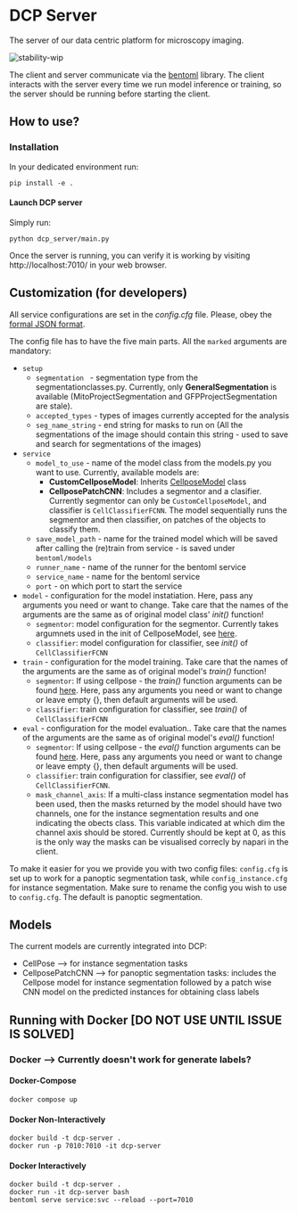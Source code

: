 # DCP Server

The server of our data centric platform for microscopy imaging.

![stability-wip](https://img.shields.io/badge/stability-work_in_progress-lightgrey.svg)

The client and server communicate via the [bentoml](https://www.bentoml.com/?gclid=Cj0KCQiApKagBhC1ARIsAFc7Mc6iqOLi2OcLtqMbGx1KrFjtLUEZ-bhnqlT2zWREE0x7JImhtNmKlFEaAvSSEALw_wcB) library. The client interacts with the server every time we run model inference or training, so the server should be running before starting the client.

## How to use?

### Installation
In your dedicated environment run:
```
pip install -e .
```

#### Launch DCP server
Simply run:
```
python dcp_server/main.py
```
Once the server is running, you can verify it is working by visiting http://localhost:7010/ in your web browser.

## Customization (for developers)

All service configurations are set in the _config.cfg_ file. Please, obey the [formal JSON format](https://www.json.org/json-en.html).

The config file has to have the five main parts. All the ```marked``` arguments are mandatory:

 - ``` setup ``` 
    - ```segmentation ``` - segmentation type from the segmentationclasses.py. Currently, only **GeneralSegmentation** is available (MitoProjectSegmentation and GFPProjectSegmentation are stale). 
    - ```accepted_types``` - types of images currently accepted for the analysis
    - ```seg_name_string``` - end string for masks to run on (All the segmentations of the image should contain this string - used to save and search for segmentations of the images)
- ```service```
    - ```model_to_use``` - name of the model class from the models.py you want to use. Currently, available models are:
      -  **CustomCellposeModel**: Inherits [CellposeModel](https://cellpose.readthedocs.io/en/latest/api.html#cellposemodel) class
      -  **CellposePatchCNN**: Includes a segmentor and a clasifier. Currently segmentor can only be ```CustomCellposeModel```, and classifier is ```CellClassifierFCNN```. The model sequentially runs the segmentor and then classifier, on patches of the objects to classify them.
    - ```save_model_path``` - name for the trained model which will be saved after calling the (re)train from service - is saved under ```bentoml/models```
    - ```runner_name``` -  name of the runner for the bentoml service 
    - ```service_name``` - name for the bentoml service
    - ```port``` - on which port to start the service
- ```model``` - configuration for the model instatiation. Here, pass any arguments you need or want to change. Take care that the names of the arguments are the same as of original model class' _init()_ function!
  - ```segmentor```: model configuration for the segmentor. Currently takes argumnets used in the init of CellposeModel, see [here](https://cellpose.readthedocs.io/en/latest/api.html#cellposemodel).
  - ```classifier```: model configuration for classifier, see _init()_ of ```CellClassifierFCNN``` 
- ```train``` - configuration for the model training. Take care that the names of the arguments are the same as of original model's _train()_ function!
  - ```segmentor```: If using cellpose - the _train()_ function arguments can be found [here](https://cellpose.readthedocs.io/en/latest/api.html#id7). Here, pass any arguments you need or want to change or leave empty {}, then default arguments will be used.
  - ```classifier```: train configuration for classifier, see _train()_ of ```CellClassifierFCNN``` 
- ```eval``` - configuration for the model evaluation.. Take care that the names of the arguments are the same as of original model's _eval()_ function! 
  - ```segmentor```: If using cellpose - the _eval()_ function arguments can be found [here](https://cellpose.readthedocs.io/en/latest/api.html#id3). Here, pass any arguments you need or want to change or leave empty {}, then default arguments will be used.
  - ```classifier```: train configuration for classifier, see _eval()_ of ```CellClassifierFCNN```.
  - ```mask_channel_axis```: If a multi-class instance segmentation model has been used, then the masks returned by the model should have two channels, one for the instance segmentation results and one indicating the obects class. This variable indicated at which dim the channel axis should be stored. Currently should be kept at 0, as this is the only way the masks can be visualised correcly by napari in the client.

To make it easier for you we provide you with two config files: ```config.cfg``` is set up to work for a panoptic segmentation task, while ```config_instance.cfg``` for instance segmentation. Make sure to rename the config you wish to use to ```config.cfg```. The default is panoptic segmentation. 

## Models
The current models are currently integrated into DCP:
* CellPose --> for instance segmentation tasks
* CellposePatchCNN --> for panoptic segmentation tasks: includes the Cellpose model for instance segmentation followed by a patch wise CNN model on the predicted instances for obtaining class labels

## Running with Docker [DO NOT USE UNTIL ISSUE IS SOLVED]

### Docker --> Currently doesn't work for generate labels? 

#### Docker-Compose
```
docker compose up
```
#### Docker Non-Interactively
```
docker build -t dcp-server .
docker run -p 7010:7010 -it dcp-server
```

#### Docker Interactively
```
docker build -t dcp-server .
docker run -it dcp-server bash
bentoml serve service:svc --reload --port=7010
```


